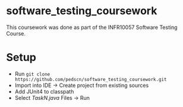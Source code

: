 # software_testing_coursework
This coursework was done as part of the INFR10057 Software Testing Course.

# Setup
- Run `git clone https://github.com/pedscn/software_testing_coursework.git`
- Import into IDE -> Create project from existing sources
- Add JUnit4 to classpath
- Select *TaskN.java* Files -> Run
